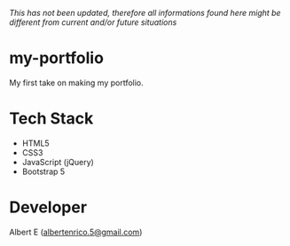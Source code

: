 _This has not been updated, therefore all informations found here might be different from current and/or future situations_
# my-portfolio
My first take on making my portfolio.

# Tech Stack
- HTML5
- CSS3
- JavaScript (jQuery)
- Bootstrap 5

# Developer
Albert E (albertenrico.5@gmail.com)
